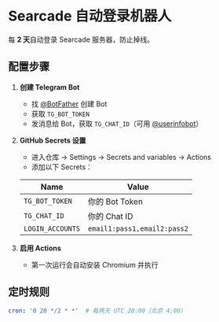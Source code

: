 # Searcade 自动登录机器人

每 **2 天**自动登录 Searcade 服务器，防止掉线。

## 配置步骤

1. **创建 Telegram Bot**
   - 找 [@BotFather](https://t.me/BotFather) 创建 Bot
   - 获取 `TG_BOT_TOKEN`
   - 发消息给 Bot，获取 `TG_CHAT_ID`（可用 [@userinfobot](https://t.me/userinfobot)）

2. **GitHub Secrets 设置**
   - 进入仓库 → Settings → Secrets and variables → Actions
   - 添加以下 Secrets：

   | Name | Value |
   |------|-------|
   | `TG_BOT_TOKEN` | 你的 Bot Token |
   | `TG_CHAT_ID` | 你的 Chat ID |
   | `LOGIN_ACCOUNTS` | `email1:pass1,email2:pass2` |

3. **启用 Actions**
   - 第一次运行会自动安装 Chromium 并执行

## 定时规则

```yaml
cron: '0 20 */2 * *'  # 每两天 UTC 20:00（北京 4:00）
